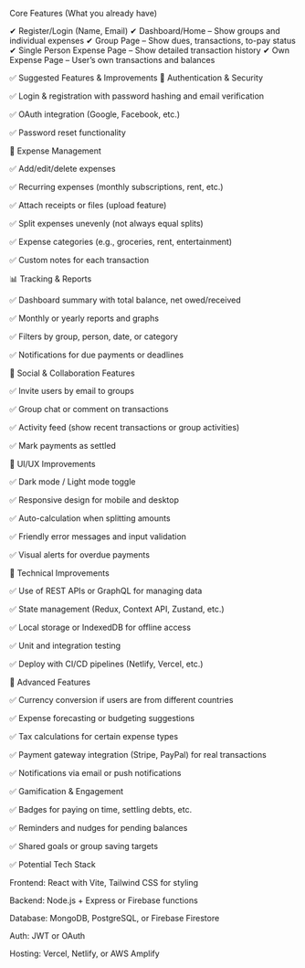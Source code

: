 Core Features (What you already have)

✔ Register/Login (Name, Email)
✔ Dashboard/Home – Show groups and individual expenses
✔ Group Page – Show dues, transactions, to-pay status
✔ Single Person Expense Page – Show detailed transaction history
✔ Own Expense Page – User’s own transactions and balances

✅ Suggested Features & Improvements
🔑 Authentication & Security

✅ Login & registration with password hashing and email verification

✅ OAuth integration (Google, Facebook, etc.)

✅ Password reset functionality

📂 Expense Management

✅ Add/edit/delete expenses

✅ Recurring expenses (monthly subscriptions, rent, etc.)

✅ Attach receipts or files (upload feature)

✅ Split expenses unevenly (not always equal splits)

✅ Expense categories (e.g., groceries, rent, entertainment)

✅ Custom notes for each transaction

📊 Tracking & Reports

✅ Dashboard summary with total balance, net owed/received

✅ Monthly or yearly reports and graphs

✅ Filters by group, person, date, or category

✅ Notifications for due payments or deadlines

💬 Social & Collaboration Features

✅ Invite users by email to groups

✅ Group chat or comment on transactions

✅ Activity feed (show recent transactions or group activities)

✅ Mark payments as settled

🎨 UI/UX Improvements

✅ Dark mode / Light mode toggle

✅ Responsive design for mobile and desktop

✅ Auto-calculation when splitting amounts

✅ Friendly error messages and input validation

✅ Visual alerts for overdue payments

🔧 Technical Improvements

✅ Use of REST APIs or GraphQL for managing data

✅ State management (Redux, Context API, Zustand, etc.)

✅ Local storage or IndexedDB for offline access

✅ Unit and integration testing

✅ Deploy with CI/CD pipelines (Netlify, Vercel, etc.)

🏦 Advanced Features

✅ Currency conversion if users are from different countries

✅ Expense forecasting or budgeting suggestions

✅ Tax calculations for certain expense types

✅ Payment gateway integration (Stripe, PayPal) for real transactions

✅ Notifications via email or push notifications

✅ Gamification & Engagement

✅ Badges for paying on time, settling debts, etc.

✅ Reminders and nudges for pending balances

✅ Shared goals or group saving targets

✅ Potential Tech Stack

Frontend: React with Vite, Tailwind CSS for styling

Backend: Node.js + Express or Firebase functions

Database: MongoDB, PostgreSQL, or Firebase Firestore

Auth: JWT or OAuth

Hosting: Vercel, Netlify, or AWS Amplify
